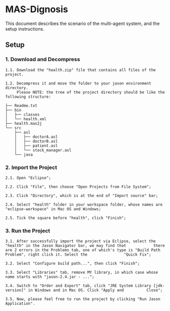 # MAS-Dignosis

This document describes the scenario of the multi-agent system, and the setup instructions.

## Setup
### 1. Download and Decompress
    1.1. Download the "health.zip" file that contains all files of the project.

    1.2. Decompress it and move the folder to your jason environment directory.
         Please NOTE: the tree of the project directory should be like the following structure:
    
    ├── Readme.txt
    ├── bin
    │   ├── classes
    │   └── health.xml
    ├── health.mas2j
    └── src
        ├── asl
        │   ├── doctorA.asl
        │   ├── doctorB.asl
        │   ├── patient.asl
        │   └── stock_manager.asl
        └── java
    
### 2. Import the Project
    2.1. Open "Eclipse";
    
    2.2. Click "File", then choose "Open Projects from File System";
    
    2.3. Click "Directory", which is at the end of "Import source" bar;
    
    2.4. Select "health" folder in your workspace folder, whose names are "eclipse-workspace" in Mac OS and Windows;
    
    2.5. Tick the square before "health", click "Finish";


### 3. Run the Project
    3.1. After successfully import the project via Eclipse, select the "health" in the Jason Navigator bar, we may find that            there are 2 errors in the Problems tab, one of which's type is "Build Path Problem", right click it. Select the                "Quick Fix";
    
    3.2. Select "Configure build path...", then click "Finish";
    
    3.3. Select "Libraries" tab, remove MY library, in which case whose name starts with "jason-2.4.jar - ...";
    
    3.4. Switch to "Order and Export" tab, click "JRE System Library [jdk-version]" in Windows and in Mac OS. Click "Apply and          Close";
    
    3.5. Now, please feel free to run the project by clicking "Run Jason Application".
